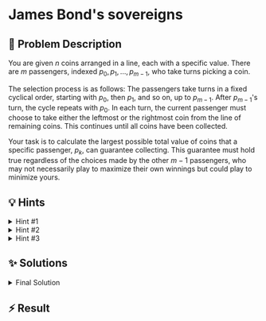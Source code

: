 # James Bond's sovereigns

## 📝 Problem Description

You are given $n$ coins arranged in a line, each with a specific value. There are $m$ passengers, indexed $p_0, p_1, \dots, p_{m-1}$, who take turns picking a coin.

The selection process is as follows: The passengers take turns in a fixed cyclical order, starting with $p_0$, then $p_1$, and so on, up to $p_{m-1}$. After $p_{m-1}$'s turn, the cycle repeats with $p_0$. In each turn, the current passenger must choose to take either the leftmost or the rightmost coin from the line of remaining coins. This continues until all coins have been collected.

Your task is to calculate the largest possible total value of coins that a specific passenger, $p_k$, can guarantee collecting. This guarantee must hold true regardless of the choices made by the other $m-1$ passengers, who may not necessarily play to maximize their own winnings but could play to minimize yours.

## 💡 Hints

<details>
<summary>Hint #1</summary>
The problem asks you to find a guaranteed outcome in a game of sequential choices. This suggests that you need to consider the best move at each step, while also accounting for the worst possible moves your opponents can make. Think about how the state of the game can be represented at any point. What information is essential to decide on a move?
</details>
<details>
<summary>Hint #2</summary>
Since you must guarantee a win against any of your opponents' strategies, this suggests a **minimax** approach. The problem has optimal substructure (the solution to a larger problem depends on solutions to smaller subproblems) and overlapping subproblems (the same subproblems are solved multiple times). This structure makes it a good candidate for **dynamic programming** or recursion with memoization.
</details>
<details>
<summary>Hint #3</summary>
A key challenge is handling the two adversarial aspects. First, whenever it is your turn, you must assume that in the intervening `m-1` turns, the other players will collaborate to leave you with the worst possible options for your *next* turn. Second, for the very first `k` turns of the game (before you, passenger `p_k`, get to play), the players `p_0` through `p_{k-1}` will make moves to leave you in the worst possible starting position. Your solution must account for both of these worst-case scenarios, which involves minimizing over the opponents' choices.
</details>

## ✨ Solutions

<details>
<summary>Final Solution</summary>
This problem describes a game where we want to find the best possible outcome in a worst-case scenario. We want to maximize our score, while all other players act as adversaries trying to minimize it. This is a classic **minimax** problem, which can be solved efficiently using **dynamic programming (DP)** with memoization.

### Overall Strategy

Our strategy is divided into two main parts:
1.  **Handling the Initial Moves:** Before we (passenger $p_k$) get to make our first move, players $p_0, \dots, p_{k-1}$ will have taken a total of $k$ coins. Since they are adversaries, they will choose these $k$ coins in a way that leaves us in the worst possible starting position. They can take $i$ coins from the left and $k-i$ coins from the right, for any $i \in \{0, \dots, k\}$. We must find our guaranteed score for each of these possible starting boards and take the **minimum** among them.

2.  **Solving the Subgame:** For a given board state (a subarray of coins), we need a function that calculates the maximum score we can guarantee if it's our turn to pick. Let's call this function `solve(start, end)`.

### DP Formulation

Let `solve(start, end)` be a function that computes the maximum winnings a player can guarantee if it's their turn and the remaining coins are in the subarray from `values[start]` to `values[end]`.

**Recursive Step:**
When it's our turn to choose from the subarray `[start, end]`, we have two options:

1.  **Take the leftmost coin (`values[start]`):** Our immediate gain is `values[start]`. The remaining subarray is `[start+1, end]`. Before our next turn, the other $m-1$ players will each take a coin. They will remove a total of $m-1$ coins from the board `[start+1, end]`. To minimize our future winnings, they will leave us with the worst possible subproblem. They can take $i$ coins from the left and $(m-1)-i$ from the right. Our guaranteed score from the rest of the game will be the minimum over all their choices: `min_{0 \le i < m} { solve(start+1+i, end - (m-1-i)) }`.
    Thus, our total guaranteed score if we take `values[start]` is:
    `values[start] + min_{0 \le i < m} { solve(start+1+i, end - (m-1-i)) }`.

2.  **Take the rightmost coin (`values[end]`):** Similarly, our gain is `values[end]`, and the remaining subarray is `[start, end-1]`. Our guaranteed score from the rest of the game is `min_{0 \le i < m} { solve(start+i, end-1 - (m-1-i)) }`.
    Thus, our total guaranteed score if we take `values[end]` is:
    `values[end] + min_{0 \le i < m} { solve(start+i, end-1 - (m-1-i)) }`.

Since we want to maximize our score, we will choose the better of these two options:
`solve(start, end) = max(Option 1, Option 2)`.

**Base Case:**
The recursion terminates when there are not enough coins left for a full round of $m$ players. If `end - start + 1 < m`, it means that if we pick a coin now, we will not get another turn. Therefore, we should simply pick the more valuable of the two available coins.
`solve(start, end) = max(values[start], values[end])`.

**Memoization:**
This recursive approach involves many overlapping subproblems. We can use a 2D array, `memo[start][end]`, to store the result of `solve(start, end)` and avoid recomputing it.

### Implementation

The main function first determines all possible board states after the initial $k$ adversarial moves. For each state `[i, n-1 - (k-i)]`, it calls our DP function `solve(i, n-1 - (k-i))`. The final answer is the minimum of these results.

```cpp
#include <iostream>
#include <vector>
#include <algorithm> // For std::min and std::max
#include <limits>    // For std::numeric_limits

// Memoization table: memo[start][end] stores the result for the subarray [start, end]
using Memo = std::vector<std::vector<int>>;

/**
 * @brief Calculates max winnings for the current player on the subarray [start, end].
 * Assumes it's the player's turn to pick from this subarray.
 * @param values The values of all coins.
 * @param memo The memoization table.
 * @param m The number of players.
 * @param start The starting index of the current subarray.
 * @param end The ending index of the current subarray.
 * @return The maximum guaranteed winnings from this subgame.
 */
int solve(const std::vector<int>& values, Memo& memo, int m, int start, int end) {
  // If the result is already computed, return it.
  if (memo[start][end] != -1) {
    return memo[start][end];
  }

  // Base Case: If fewer than 'm' coins are left, we get only one more turn.
  // We should pick the best available coin.
  if (end - start + 1 < m) {
    return memo[start][end] = std::max(values[start], values[end]);
  }

  // Recursive Step: It's our turn. We choose to take 'start' or 'end'.
  // We assume the other m-1 players will then conspire to minimize our future winnings.

  // Case 1: We take the 'start' coin.
  // The opponents will leave us with the subproblem that yields the minimum score for us.
  int winnings_if_take_start = std::numeric_limits<int>::max();
  for (int i = 0; i < m; ++i) {
    // Opponents take 'i' from the left and 'm-1-i' from the right.
    winnings_if_take_start = std::min(winnings_if_take_start, solve(values, memo, m, start + 1 + i, end - (m - 1 - i)));
  }
  winnings_if_take_start += values[start];

  // Case 2: We take the 'end' coin.
  // The opponents will again leave us with the subproblem that minimizes our score.
  int winnings_if_take_end = std::numeric_limits<int>::max();
  for (int i = 0; i < m; ++i) {
    // Opponents take 'i' from the left and 'm-1-i' from the right.
    winnings_if_take_end = std::min(winnings_if_take_end, solve(values, memo, m, start + i, end - 1 - (m - 1 - i)));
  }
  winnings_if_take_end += values[end];

  // We choose the option that maximizes our guaranteed winnings.
  return memo[start][end] = std::max(winnings_if_take_start, winnings_if_take_end);
}

void testcase() {
  int n, m, k;
  std::cin >> n >> m >> k;

  std::vector<int> values(n);
  for (int i = 0; i < n; ++i) {
    std::cin >> values[i];
  }

  // memo[i][j] stores the result of solve(i, j)
  Memo memo(n, std::vector<int>(n, -1));

  int guaranteed_winnings = std::numeric_limits<int>::max();

  // Before our first turn (as player 'k'), players 0 to k-1 take 'k' coins.
  // They can take 'i' from the left and 'k-i' from the right.
  // They will choose 'i' to minimize our final score.
  for (int i = 0; i <= k; ++i) {
    int start_node = i;
    int end_node = n - 1 - (k - i);
    guaranteed_winnings = std::min(guaranteed_winnings, solve(values, memo, m, start_node, end_node));
  }

  std::cout << guaranteed_winnings << std::endl;
}

int main() {
  std::ios_base::sync_with_stdio(false);
  std::cin.tie(NULL);
  int t;
  std::cin >> t;
  while (t--) {
    testcase();
  }
  return 0;
}
```
</details>

## ⚡ Result

```plaintext

```